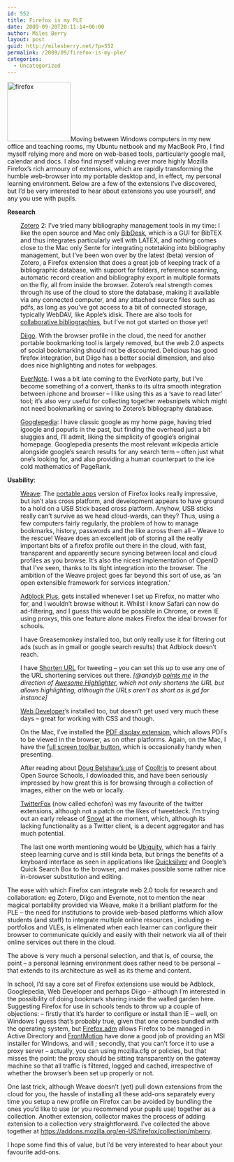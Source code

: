 ```yaml
---
id: 552
title: Firefox is my PLE
date: 2009-09-20T20:11:14+00:00
author: Miles Berry
layout: post
guid: http://milesberry.net/?p=552
permalink: /2009/09/firefox-is-my-ple/
categories:
  - Uncategorized
---
```

<img class="alignleft size-full wp-image-562" title="firefox" src="http://milesberry.net/wp-content/uploads/2009/09/firefox.png" alt="firefox" width="145" height="136" />Moving between Windows computers in my new office and teaching rooms, my Ubuntu netbook and my MacBook Pro, I find myself relying more and more on web-based tools, particularly google mail, calendar and docs. I also find myself valuing ever more highly Mozilla Firefox’s rich armoury of extensions, which are rapidly transforming the humble web-browser into my portable desktop and, in effect, my personal learning environment. Below are a few of the extensions I’ve discovered, but I’d be very interested to hear about extensions you use yourself, and any you use with pupils.<!--more-->

**Research**

<p style="padding-left: 30px;">
  <a href="http://www.zotero.org/">Zotero</a> 2: I’ve tried many bibliography management tools in my time: I like the open source and Mac only <a href="http://bibdesk.sourceforge.net/">BibDesk</a>, which is a GUI for BibTEX and thus integrates particularly well with LATEX, and nothing comes close to the Mac only Sente for integrating notetaking into bibliography management, but I’ve been won over by the latest (beta) version of Zotero, a Firefox extension that does a great job of keeping track of a bibliographic database, with support for folders, reference scanning, automatic record creation and bibliography export in multiple formats on the fly, all from inside the browser. Zotero’s real strength comes through its use of the cloud to store the database, making it available via any connected computer, and any attached source files such as pdfs, as long as you’ve got access to a bit of connected storage, typically WebDAV, like Apple’s idisk. There are also tools for <a href="http://www.zotero.org/groups/">collaborative bibliographies</a>, but I’ve not got started on those yet!
</p>

<p style="padding-left: 30px;">
  <a href="https://addons.mozilla.org/en-US/firefox/addon/2792">Diigo</a>. With the browser profile in the cloud, the need for another portable bookmarking tool is largely removed, but the web 2.0 aspects of social bookmarking should not be discounted. Delicious has good firefox integration, but Diigo has a better social dimension, and also does nice highlighting and notes for webpages.
</p>

<p style="padding-left: 30px;">
  <a href="https://addons.mozilla.org/en-US/firefox/addon/8381">EverNote</a>. I was a bit late coming to the EverNote party, but I’ve become something of a convert, thanks to its ultra smooth integration between iphone and browser &#8211; I like using this as a ‘save to read later’ tool; it’s also very useful for collecting together websnipets which might not need bookmarking or saving to Zotero’s bibliography database.
</p>

<p style="padding-left: 30px;">
  <a href="https://addons.mozilla.org/en-US/firefox/addon/2517">Googlepedia</a>: I have classic google as my home page, having tried igoogle and popurls in the past, but finding the overhead just a bit sluggies and, I’ll admit, liking the simplicity of google’s original homepage. Googlepedia presents the most relevant wikipedia article alongside google’s search results for any search term &#8211; often just what one’s looking for, and also providing a human counterpart to the ice cold mathematics of PageRank.
</p>

**Usability**:

<p style="padding-left: 30px;">
  <a href="http://labs.mozilla.com/blog/2007/12/introducing-weave/">Weave</a>: The <a href="http://portableapps.com/apps/internet/firefox_portable">portable apps</a> version of Firefox looks really impressive, but isn’t alas cross platform, and development appears to have ground to a hold on a USB Stick based cross platform. Anyhow, USB sticks really can’t survive as we head cloud-wards, can they? Thus, using a few computers fairly regularly, the problem of how to manage bookmarks, history, passwords and the like across them all &#8211; Weave to the rescue! Weave does an excellent job of storing all the really important bits of a firefox profile out there in the cloud, with fast, transparent and apparently secure syncing between local and cloud profiles as you browse. It’s also the nicest implementation of OpenID that I’ve seen, thanks to its tight integration into the browser. The ambition of the Weave project goes far beyond this sort of use, as &#8216;an open extensible framework for services integration.&#8217;
</p>

<p style="padding-left: 30px;">
  <a href="https://addons.mozilla.org/en-US/firefox/addon/1865">Adblock Plus</a>, gets installed whenever I set up Firefox, no matter who for, and I wouldn’t browse without it. Whilst I know Safari can now do ad-filtering, and I guess this would be possible in Chrome, or even IE using proxys, this one feature alone makes Firefox the ideal browser for schools.
</p>

<p style="padding-left: 30px;">
  I have Greasemonkey installed too, but only really use it for filtering out ads (such as in gmail or google search results) that Adblock doesn’t reach.
</p>

<p style="padding-left: 30px;">
  I have <a href="https://addons.mozilla.org/en-US/firefox/addon/11423">Shorten URL</a> for tweeting &#8211; you can set this up to use any one of the URL shortening services out there. <em>[@andyjb <a href="http://andysblackhole.blogspot.com/2009/09/awesome-highlighter-highlight-text-on.html">points me</a> in the direction of <a href="http://www.awesomehighlighter.com/user/welcome/">Awesome Highlighter</a>, which not only shortens the URL but allows highlighting, although the URLs aren&#8217;t as short as is.gd for instance]</em>
</p>

<p style="padding-left: 30px;">
  <a href="https://addons.mozilla.org/en-US/firefox/addon/60">Web Developer</a>’s installed too, but doesn’t get used very much these days &#8211; great for working with CSS and though.
</p>

<p style="padding-left: 30px;">
  On the Mac, I’ve installed the <a href="https://addons.mozilla.org/en-US/firefox/addon/7518">PDF display extension</a>, which allows PDFs to be viewed in the browser, as on other platforms. Again, on the Mac, I have the <a href="https://addons.mozilla.org/en-US/firefox/addon/810">full screen toolbar button</a>, which is occasionally handy when presenting.
</p>

<p style="padding-left: 30px;">
  After reading about <a href="http://opensourceschools.org.uk/doug-belshaw-open-source-software.html">Doug Belshaw’s use</a> of <a href="https://addons.mozilla.org/en-US/firefox/addon/5579">CoolIris</a> to present about Open Source Schools, I dowloaded this, and have been seriously impressed by how great this is for browsing through a collection of images, either on the web or locally.<a href="https://addons.mozilla.org/en-US/firefox/addon/5081"></a>
</p>

<p style="padding-left: 30px;">
  <a href="https://addons.mozilla.org/en-US/firefox/addon/5081">TwitterFox</a> (now called echofon) was my favourite of the twitter extensions, although not a patch on the likes of tweetdeck. I&#8217;m trying out an early release of <a href="https://addons.mozilla.org/en-US/firefox/addon/8397/">Snowl</a> at the moment, which, although its lacking functionality as a Twitter client, is a decent aggregator and has much potential.
</p>

<p style="padding-left: 30px;">
  The last one worth mentioning would be <a href="http://labs.mozilla.com/blog/2008/08/introducing-ubiquity/">Ubiquity</a>, which has a fairly steep learning curve and is still kinda beta, but brings the benefits of a keyboard interface as seen in applications like <a href="http://docs.blacktree.com/quicksilver/what_is_quicksilver">Quicksilver</a> and Google’s Quick Search Box to the browser, and makes possible some rather nice in-browser substitution and editing.
</p>

The ease with which Firefox can integrate web 2.0 tools for research and collaboration: eg Zotero, Diigo and Evernote, not to mention the near magical portability provided via Weave, make it a brilliant platform for the PLE &#8211; the need for institutions to provide web-based platforms which allow students (and staff) to integrate multiple online resources , including e-portfolios and VLEs, is elimenated when each learner can configure their browser to communicate quickly and easily with their network via all of their online services out there in the cloud.

The above is very much a personal selection, and that is, of course, the point &#8211; a personal learning environment does rather need to be personal &#8211; that extends to its architecture as well as its theme and content.

In school, I’d say a core set of Firefox extensions use would be Adblock, Googlepedia, Web Developer and perhaps Diigo &#8211; although I’m interested in the possibility of doing bookmark sharing inside the walled garden here. Suggesting Firefox for use in schools tends to throw up a couple of objections: &#8211; firstly that it’s harder to configure or install than IE &#8211; well, on Windows I guess that’s probably true, given that one comes bundled with the operating system, but [Firefox.adm](http://sourceforge.net/projects/firefoxadm/) allows Firefox to be managed in Active Directory and [FrontMotion](http://www.frontmotion.com/Firefox/) have done a good job of providing an MSI installer for Windows, and will ; secondly, that you can’t force it to use a proxy server &#8211; actually, you can using mozilla.cfg or policies, but that misses the point: the proxy should be sitting transparently on the gateway machine so that all traffic is filtered, logged and cached, irrespective of whether the browser’s been set up properly or not.

One last trick, although Weave doesn’t (yet) pull down extensions from the cloud for you, the hassle of installing all these add-ons separately every time you setup a new profile on Firefox can be avoided by bundling the ones you’d like to use (or you recommend your pupils use) together as a collection. Another extension, collector makes the process of adding extension to a collection very straightforward. I&#8217;ve collected the above together at <https://addons.mozilla.org/en-US/firefox/collection/mberry>.

I hope some find this of value, but I&#8217;d be very interested to hear about your favourite add-ons.